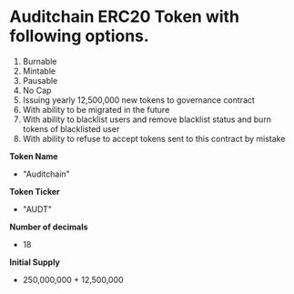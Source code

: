 # Auditchain ERC20 Token with following options.

1. Burnable
2. Mintable
3. Pausable
4. No Cap
5. Issuing yearly 12,500,000 new tokens to governance contract
6. With ability to be migrated in the future
7. With ability to blacklist users and remove blacklist status and burn tokens of blacklisted user
8. With ability to refuse to accept tokens sent to this contract by mistake 

**Token Name**
* "Auditchain"

**Token Ticker**
* "AUDT"

**Number of decimals**
* 18

**Initial Supply**
* 250,000,000 + 12,500,000
  
